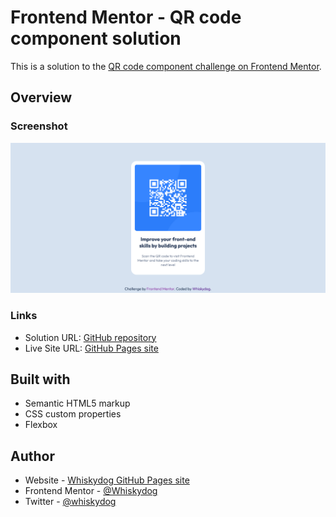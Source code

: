 # Frontend Mentor - QR code component solution

This is a solution to the [QR code component challenge on Frontend Mentor](https://www.frontendmentor.io/challenges/qr-code-component-iux_sIO_H).

## Overview

### Screenshot

![](./screenshot.png)

### Links

- Solution URL: [GitHub repository](https://github.com/Whiskydog/frontendmentor-qr-code)
- Live Site URL: [GitHub Pages site](https://whiskydog.github.io/frontendmentor-qr-code)

## Built with

- Semantic HTML5 markup
- CSS custom properties
- Flexbox

## Author

- Website - [Whiskydog GitHub Pages site](https://whiskydog.github.io)
- Frontend Mentor - [@Whiskydog](https://www.frontendmentor.io/profile/Whiskydog)
- Twitter - [@whiskydog](https://www.twitter.com/whiskydog)
